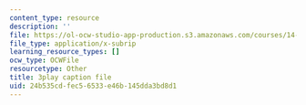 ```yaml
---
content_type: resource
description: ''
file: https://ol-ocw-studio-app-production.s3.amazonaws.com/courses/14-01-principles-of-microeconomics-fall-2018/24b535cdfec56533e46b145dda3bd8d1_F0ulAkrfvzo.srt
file_type: application/x-subrip
learning_resource_types: []
ocw_type: OCWFile
resourcetype: Other
title: 3play caption file
uid: 24b535cd-fec5-6533-e46b-145dda3bd8d1
---
```

